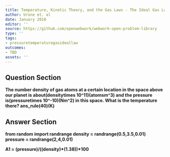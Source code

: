 ```yaml
---
title: Temperature, Kinetic Theory, and the Gas Laws - The Ideal Gas Law
author: Urone et. al
date: January 2018
editor: ''
source: https://github.com/openwebwork/webwork-open-problem-library
type: ''
tags:
- pressuretemperaturegasideallaw
outcomes:
- TBD
assets: ''
---
```


## Question Section 

<b>
The number density of gas atoms at a certain location in the space above our planet is about(densitytimes 10^11)(atomsm^3) and the pressure is(pressuretimes 10^-10)(Nm^2) in this space. What is the temperature there?
ans_rule(40)(K)


## Answer Section

from random import randrange
density = randrange(0.5,3.5,0.01)
pressure = randrange(2,4,0.01)

A1 = (pressure)/((density)*(1.38))*100